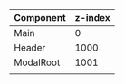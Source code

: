 | Component | z-index |
| --------- | ------- |
| Main | 0 |
| Header | 1000 |
| ModalRoot | 1001 |
|  |  |